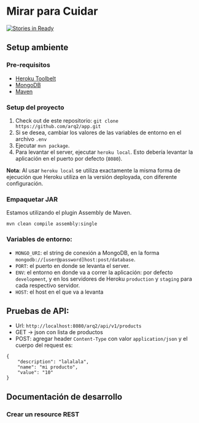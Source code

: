 # Mirar para Cuidar

[![Stories in Ready](https://badge.waffle.io/arq2/app.png?label=ready&title=Ready)](https://waffle.io/arq2/app)

## Setup ambiente

### Pre-requisitos

* [Heroku Toolbelt](https://toolbelt.heroku.com/)
* [MongoDB](http://www.mongodb.org/)
* [Maven](https://maven.apache.org/)

### Setup del proyecto

1. Check out de este repositorio: `git clone https://github.com/arq2/app.git`
2. Si se desea, cambiar los valores de las variables de entorno en el archivo `.env`
3. Ejecutar `mvn package`.
4. Para levantar el server, ejecutar `heroku local`. Esto debería levantar la aplicación en el puerto por defecto (`8080`).

**Nota**: Al usar `heroku local` se utiliza exactamente la misma forma de ejecución que Heroku utiliza en la versión deployada, con diferente configuración.

### Empaquetar JAR

Estamos utilizando el plugin Assembly de Maven.

`mvn clean compile assembly:single`

### Variables de entorno:

* `MONGO_URI`: el string de conexión a MongoDB, en la forma `mongodb://[user@password]host:post/database`.
* `PORT`: el puerto en donde se levanta el server.
* `ENV`: el entorno en donde va a correr la aplicación: por defecto `development`, y en los servidores de Heroku `production` y `staging` para cada respectivo servidor.
* `HOST`: el host en el que va a levanta

## Pruebas de API:

* Url: `http://localhost:8080/arq2/api/v1/products`
* GET -> json con lista de productos
* POST: agregar header `Content-Type` con valor `application/json` y el cuerpo del request es:

```
{
    "description": "lalalala",
    "name": "mi producto",
    "value": "10"
}
```

## Documentación de desarrollo

### Crear un resource REST 
